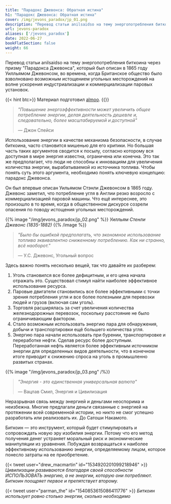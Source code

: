 ```yaml
---
title: "Парадокс Джевонса: Обратная истина"
h1: "Парадокс Джевонса: Обратная истина"
cover: /img/jevons_paradox/jp_01.png
description: "Перевод статьи anilsaidso на тему энергопотребления биткоина через призму “Парадокса Джевонса”, который был описан в 1865 году Уилльямом Джевонсом, во времена, когда Британское общество было взволновано возможным истощением угольных месторождений на волне ускорения индустриализации и коммерцизации паровых установок."
url: jevons-paradox
aliases: ['/jevons_paradox']
date: 2022-06-27
bookFlatSection: false
weight: 66
---
```


Перевод статьи anilsaidso на тему энергопотребления биткоина через призму "Парадокса Джевонса", который был описан в 1865 году Уилльямом Джевонсом, во времена, когда Британское общество было взволновано возможным истощением угольных месторождений на волне ускорения индустриализации и коммерциализации паровых установок.

{{< hint btc>}}
Материал подготовил [almoo](https://snort.social/p/npub1zvvv8fm7w2ngwdyszg3y6zgp6vwqlht8zrr8wcmjaxjecrvpjfwsd0zs7w).
{{</hint >}}

> *"Повышение энергоэффективности может увеличить общее потребление энергии, делая деятельность дешевле и, следовательно, более масштабируемой и доступной"* 
> 
> — Джон Спейси

Использование энергии в качестве механизма безопасности, в случае биткоина, часто становится мишенью для его критики. Но большая часть таких аргументов сводится к посылу, согласно которому вся доступная в мире энергия известна, ограничена или конечна. Это так же предполагает, что люди не способны к инновациям для увеличения количества энергии, вырабатываемой из источника топлива. Чтобы понять суть этого аргумента, необходимо понять ключевую концепцию: парадокс Джевонса.

Он был впервые описан Уильямом Стэнли Джевонсом в 1865 году. Джевонс заметил, что потребление угля в Англии резко возросло с коммерциализацией паровой машины. Что ещё интереснее, это произошло в то время, когда в общественном дискурсе созрели опасения по поводу истощения угольных месторождений.

{{% image "/img/jevons_paradox/jp_02.png" %}}
_Уилльям Стенли Джевонс (1835-1882)_
{{% /image %}}

> *"Было бы ошибкой предполагать, что экономное использование топлива эквивалентно сниженному потреблению. Как ни странно, всё наоборот."* 
> 
> — У.С. Джевонс, Угольный вопрос 

Здесь важно понять несколько вещей, так что давайте их разберем:

1. Уголь становился все более дефицитным, и его цена начала отражать это. Существовал стимул найти наиболее эффективное использование ресурса.
2. Паровые двигатели становились все более эффективными с точки зрения потребления угля и все более полезными для перевозки людей и грузов (включая сам уголь).
3. Торговля расширялась за счет увеличения количества железнодорожных перевозок, поскольку расстояние не было ограничивающим фактором.
4. Стало возможным использовать энергию пара для обнаружения, добычи и транспортировки ещё большего количества угля.
5. Энергию пара начали использовать при бурении, транспортировке и переработке нефти. Сделав ресурс более доступным. Переработанная нефть является более эффективным источником энергии для определенных видов деятельности, что в конечном итоге приводит к снижению спроса на уголь в промышленно развитых странах.

{{% image "/img/jevons_paradox/jp_03.png" /%}}

> *"Энергия - это единственная универсальная валюта"* 
> 
> — Вацлав Смил, Энергия и Цивилизация

Неразрывная связь между энергией и деньгами неоспорима и неизбежна. Многие предлагали деньги связанные с энергией на протяжении всей современной истории, но никто не смог успешно разработать или реализовать их. До Сатоши Накамото.

Биткоин — это инструмент, который будет стимулировать и сопровождать новую эру изобилия энергии. Потому что его метод получения денег устраняет моральный риск и экономические манипуляции из уравнения. Побуждая возвращаться к наиболее эффективному использованию энергии, определяемому лицом, которое понесло затраты на ее приобретение.

{{< tweet user="drew_macmartin" id="1534920201099218946" >}}
_Цивилизации развиваются благодаря своей способности ИСПОЛЬЗОВАТЬ энергию, а не энергии, которую они потребляют. Биткоин поощряет первое и препятствует второму._

{{< tweet user="parman_the" id="1540853615086411776" >}}
_Биткоин использует ровно столько энергии, сколько необходимо_